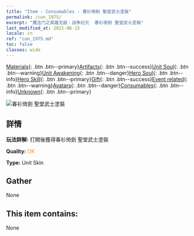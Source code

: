 ```yaml
---
title: "Item - Consumables - 春衫倚劍 聖堂武士塗裝"
permalink: /con_1975/
excerpt: "魔法门之英雄无敌：战争纪元  春衫倚劍 聖堂武士塗裝"
last_modified_at: 2021-06-15
locale: cn
ref: "con_1975.md"
toc: false
classes: wide
---
```

 [Materials](/ItemsCN/){: .btn .btn--primary}[Artifacts](/ItemsCN/Artifacts/){: .btn .btn--success}[Unit Soul](/ItemsCN/UnitSoul/){: .btn .btn--warning}[Unit Awakening](/ItemsCN/UnitAwakening/){: .btn .btn--danger}[Hero Soul](/ItemsCN/HeroSoul/){: .btn .btn--info}[Hero Skill](/ItemsCN/HeroSkill/){: .btn .btn--primary}[Gift](/ItemsCN/Gift/){: .btn .btn--success}[Event related](/ItemsCN/Events/){: .btn .btn--warning}[Avatars](/ItemsCN/Avatars/){: .btn .btn--danger}[Consumables](/ItemsCN/Consumables/){: .btn .btn--info}[Unknown](/ItemsCN/Unknown/){: .btn .btn--primary}

 ![春衫倚劍 聖堂武士塗裝](/images/u/ti_shengqishiqixi.jpg)

## 詳情
 **玩法詳解:** 打開後獲得春衫倚劍 聖堂武士塗裝

 **Quality:** <span style="color: #FF8C00">OK</span>

 **Type:** Unit Skin

## Gather

  None

## This item contains:

  None

